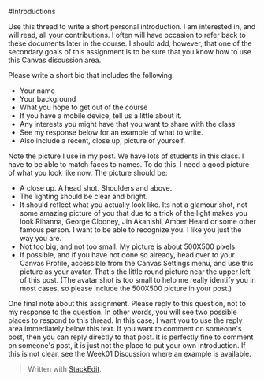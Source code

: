 #Introductions

Use this thread to write a short personal introduction. I am interested in, and will read, all your contributions. I often will have occasion to refer back to these documents later in the course. I should add, however, that one of the secondary goals of this assignment is to be sure that you know how to use this Canvas discussion area.

Please write a short bio that includes the following:

- Your name
- Your background
- What you hope to get out of the course
- If you have a mobile device, tell us a little about it.
- Any interests you might have that you want to share with the class
- See my response below for an example of what to write.
-  Also include a recent, close up, picture of yourself.

Note the picture I use in my post. We have lots of students in this class. I have to be able to match faces to names. To do this, I need a good picture of what you look like now. The picture should be:

- A close up. A head shot. Shoulders and above.
- The lighting should be clear and bright.
- It should reflect what you actually look like. Its not a glamour shot, not some amazing picture of you that due to a trick of the light makes you look Rihanna, George Clooney, Jin Akanishi, Amber Heard or some other famous person. I want to be able to recognize you. I like you just the way you are.
- Not too big, and not too small. My picture is about 500X500 pixels.
- If possible, and if you have not done so already, head over to your Canvas Profile, accessible from the Canvas Settings menu, and use this picture as your avatar. That's the little round picture near the upper left of this post. (The avatar shot is too small to help me really identify you in most cases, so please include the 500X500 picture in your post.)

One final note about this assignment. Please reply to this question, not to my response to the question. In other words, you will see two possible places to respond to this thread. In this case, I want you to use the reply area immediately below this text. If you want to comment on someone's post, then you can reply directly to that post. It is perfectly fine to comment on someone's post, it is just not the place to put your own introduction. If this is not clear, see the Week01 Discussion where an example is available.


> Written with [StackEdit](https://stackedit.io/).